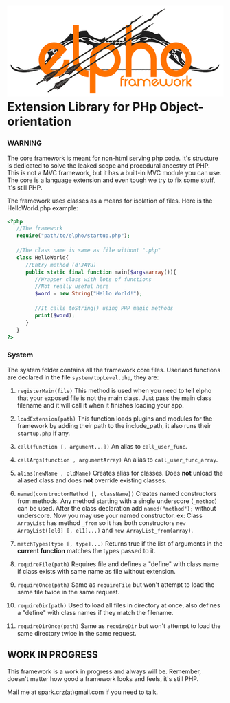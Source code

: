 ![alt text][logo]
Extension Library for PHp Object-orientation
============================================

### WARNING
The core framework is meant for non-html serving php code.
It's structure is dedicated to solve the leaked scope and procedural ancestry of PHP.
This is not a MVC framework, but it has a built-in MVC module you can use.
The core is a language extension and even tough we try to fix some stuff, it's still PHP.

The framework uses classes as a means for isolation of files.
Here is the HelloWorld.php example:

```php
<?php
   //The framework
   require("path/to/elpho/startup.php");

   //The class name is same as file without ".php"
   class HelloWorld{
      //Entry method (d'JAVu)
      public static final function main($args=array()){
         //Wrapper class with lots of functions
         //Not really useful here
         $word = new String("Hello World!");

         //It calls toString() using PHP magic methods
         print($word);
      }
   }
?>
```

### System
The system folder contains all the framework core files.
Userland functions are declared in the file `system/topLevel.php`, they are:

1. `registerMain(file)`
This method is used when you need to tell elpho that your exposed file is not the main class.
Just pass the main class filename and it will call it when it finishes loading your app.

2. `loadExtension(path)`
This function loads plugins and modules for the framework by adding their path to the include_path, it also runs their `startup.php` if any.

3. `call(function [, argument...])`
An alias to `call_user_func`.

4. `callArgs(function , argumentArray)`
An alias to `call_user_func_array`.

5. `alias(newName , oldName)`
Creates alias for classes. Does **not** unload the aliased class and does **not** override existing classes.

6. `named(constructorMethod [, className])`
Creates named constructors from methods.
Any method starting with a single underscore (`_method`) can be used. After the class declaration add `named("method");` without underscore.
Now you may use your named constructor. ex: Class `ArrayList` has method `_from` so it has both constructors `new ArrayList([el0] [, el1]...)` and `new ArrayList_from(array)`.

7. `matchTypes(type [, type]...)`
Returns true if the list of arguments in the **current function** matches the types passed to it.

8. `requireFile(path)`
Requires file and defines a "define" with class name if class exists with same name as file without extension.

9. `requireOnce(path)`
Same as `requireFile` but won't attempt to load the same file twice in the same request.

10. `requireDir(path)`
Used to load all files in directory at once, also defines a "define" with class names if they match the filename.

11. `requireDirOnce(path)`
Same as `requireDir` but won't attempt to load the same directory twice in the same request.

## WORK IN PROGRESS
This framework is a work in progress and always will be.
Remember, doesn't matter how good a framework looks and feels, it's still PHP.

Mail me at spark.crz(at)gmail.com if you need to talk.

[logo]: https://raw.githubusercontent.com/SparK-Cruz/elpho/master/logo.png
